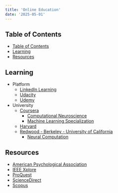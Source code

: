 ```yaml
---
title: 'Online Education'
date: '2025-05-01'
---
```


## Table of Contents

- [Table of Contents](#table-of-contents)
- [Learning](#learning)
- [Resources](#resources)

## Learning

- Platform
  - [LinkedIn Learning](https://www.linkedin.com/learning/)
  - [Udacity](https://www.udacity.com/)
  - [Udemy](https://www.udemy.com/)
- University
  - [Coursera](https://www.coursera.org/)
    - [Computational Neuroscience](https://www.coursera.org/learn/computational-neuroscience)
    - [Machine Learning Specialization](https://www.coursera.org/specializations/machine-learning-introduction)
  - [Harvard](https://pll.harvard.edu/)
  - [Redwood - Berkeley - University of California](https://redwood.berkeley.edu/)
    - [Neural Computation](https://redwood.berkeley.edu/courses/vs265/)

## Resources

- [American Psychological Association](https://www.apa.org/)
- [IEEE Xplore](https://ieeexplore.ieee.org)
- [ProQuest](https://www.proquest.com)
- [ScienceDirect](https://www.sciencedirect.com/)
- [Scopus](https://www.scopus.com/)
